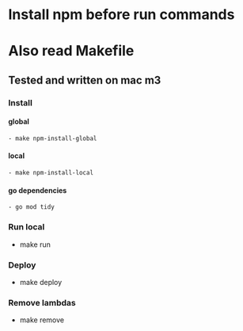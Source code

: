 # Install npm before run commands
# Also read Makefile
## Tested and written on mac m3

### Install
  #### global
    - make npm-install-global 
  #### local
    - make npm-install-local
  #### go dependencies
    - go mod tidy

### Run local
  - make run

### Deploy
  - make deploy

### Remove lambdas
  - make remove